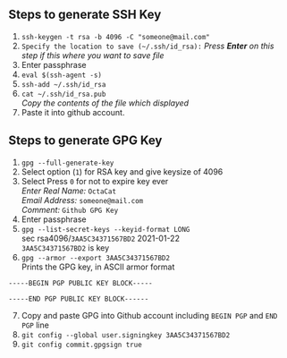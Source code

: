 ## Steps to generate SSH Key
1. `ssh-keygen -t rsa -b 4096 -C "someone@mail.com"`
2. `Specify the location to save (~/.ssh/id_rsa):` _Press __Enter__ on this step if this where you want to save file_
3. Enter passphrase
4. `eval $(ssh-agent -s)`
5. `ssh-add ~/.ssh/id_rsa`
6. `cat ~/.ssh/id_rsa.pub`<br>
_Copy the contents of the file which displayed_
7. Paste it into github account.


## Steps to generate GPG Key
1. `gpg --full-generate-key`
2. Select option (`1`) for RSA key and give keysize of 4096
3. Select Press `0` for not to expire key ever<br>
_Enter Real Name:_ `OctaCat`<br>
_Email Address:_ `someone@mail.com`<br>
_Comment:_ `Github GPG Key`
4. Enter passphrase
5. `gpg --list-secret-keys --keyid-format LONG`<br>
sec rsa4096/`3AA5C34371567BD2` 2021-01-22<br>
`3AA5C34371567BD2` is key<br>
6. `gpg --armor --export 3AA5C34371567BD2`<br>
Prints the GPG key, in ASCII armor format
```
-----BEGIN PGP PUBLIC KEY BLOCK-----

-----END PGP PUBLIC KEY BLOCK------
```
7. Copy and paste GPG into Github account including `BEGIN PGP` and `END PGP` line
8. `git config --global user.signingkey 3AA5C34371567BD2`
9. `git config commit.gpgsign true`
